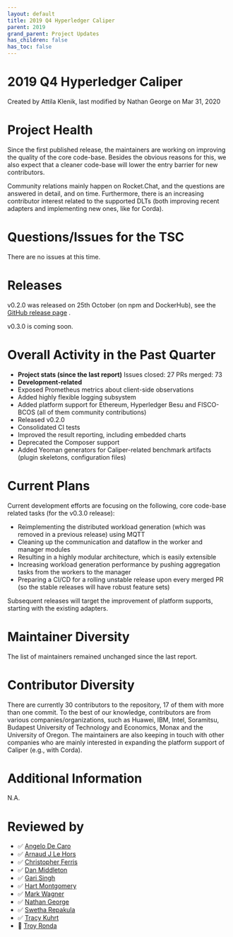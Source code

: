 ```yaml
---
layout: default
title: 2019 Q4 Hyperledger Caliper
parent: 2019
grand_parent: Project Updates
has_children: false
has_toc: false
---
```


# 2019 Q4 Hyperledger Caliper

Created by Attila Klenik, last modified by Nathan George on Mar 31, 2020

# Project Health

Since the first published release, the maintainers are working on
improving the quality of the core code-base. Besides the obvious reasons
for this, we also expect that a cleaner code-base will lower the entry
barrier for new contributors.

Community relations mainly happen on Rocket.Chat, and the questions are
answered in detail, and on time. Furthermore, there is an increasing
contributor interest related to the supported DLTs (both improving
recent adapters and implementing new ones, like for Corda).

# Questions/Issues for the TSC

There are no issues at this time.

# Releases

v0.2.0 was released on 25th October (on npm and DockerHub), see the
<a href="https://github.com/hyperledger/caliper/releases/tag/v0.2.0" class="external-link" rel="nofollow">GitHub release page</a> . 

v0.3.0 is coming soon.

# Overall Activity in the Past Quarter

-   **Project stats (since the last report)**
Issues closed: 27
PRs merged: 73
-   **Development-related**
-   Exposed Prometheus metrics about client-side observations
-   Added highly flexible logging subsystem
-   Added platform support for Ethereum, Hyperledger Besu and
FISCO-BCOS (all of them community contributions)
-   Released v0.2.0
-   Consolidated CI tests
-   Improved the result reporting, including embedded charts
-   Deprecated the Composer support
-   Added Yeoman generators for Caliper-related benchmark artifacts
(plugin skeletons, configuration files)

# Current Plans

Current development efforts are focusing on the following, core
code-base related tasks (for the v0.3.0 release):

-   Reimplementing the distributed workload generation (which was
removed in a previous release) using MQTT
-   Cleaning up the communication and dataflow in the worker and manager
modules
-   Resulting in a highly modular architecture, which is easily
extensible
-   Increasing workload generation performance by pushing
aggregation tasks from the workers to the manager
-   Preparing a CI/CD for a rolling unstable release upon every merged
PR (so the stable releases will have robust feature sets) 

Subsequent releases will target the improvement of platform supports,
starting with the existing adapters.

# Maintainer Diversity

The list of maintainers remained unchanged since the last report.

# Contributor Diversity

There are currently 30 contributors to the repository, 17 of them with
more than one commit. To the best of our knowledge, contributors are
from various companies/organizations, such as Huawei, IBM, Intel,
Soramitsu, Budapest University of Technology and Economics, Monax and
the University of Oregon. The maintainers are also keeping in touch with
other companies who are mainly interested in expanding the platform
support of Caliper (e.g., with Corda).

# Additional Information

N.A.

# Reviewed by
-   ✅ <a href="https://wiki.hyperledger.org/display/~angelo.decaro" class="confluence-userlink user-mention" data-username="angelo.decaro" data-linked-resource-id="16327529" data-linked-resource-version="1" data-linked-resource-type="userinfo" data-base-url="https://wiki.hyperledger.org">Angelo De Caro</a>
-   ✅ <a href="https://wiki.hyperledger.org/display/~lehors" class="confluence-userlink user-mention" data-username="lehors" data-linked-resource-id="2394240" data-linked-resource-version="1" data-linked-resource-type="userinfo" data-base-url="https://wiki.hyperledger.org">Arnaud J Le Hors</a>
-   ✅ <a href="https://wiki.hyperledger.org/display/~ChristopherFerris" class="confluence-userlink user-mention" data-username="ChristopherFerris" data-linked-resource-id="2392402" data-linked-resource-version="1" data-linked-resource-type="userinfo" data-base-url="https://wiki.hyperledger.org">Christopher Ferris</a>
-   ✅
<a href="https://wiki.hyperledger.org/display/~dan.middleton@intel.com" class="confluence-userlink user-mention" data-username="dan.middleton@intel.com" data-linked-resource-id="6427025" data-linked-resource-version="2" data-linked-resource-type="userinfo" data-base-url="https://wiki.hyperledger.org">Dan Middleton</a>
-   ✅ <a href="https://wiki.hyperledger.org/display/~mastersingh24" class="confluence-userlink user-mention" data-username="mastersingh24" data-linked-resource-id="16321659" data-linked-resource-version="1" data-linked-resource-type="userinfo" data-base-url="https://wiki.hyperledger.org">Gari Singh</a>
-   ✅ <a href="https://wiki.hyperledger.org/display/~hartm" class="confluence-userlink user-mention" data-username="hartm" data-linked-resource-id="6422922" data-linked-resource-version="1" data-linked-resource-type="userinfo" data-base-url="https://wiki.hyperledger.org">Hart Montgomery</a>
-   ✅ <a href="https://wiki.hyperledger.org/display/~mwagner" class="confluence-userlink user-mention" data-username="mwagner" data-linked-resource-id="5505170" data-linked-resource-version="1" data-linked-resource-type="userinfo" data-base-url="https://wiki.hyperledger.org">Mark Wagner</a>
-   ✅ <a href="https://wiki.hyperledger.org/display/~nage" class="confluence-userlink user-mention" data-username="nage" data-linked-resource-id="2393038" data-linked-resource-version="1" data-linked-resource-type="userinfo" data-base-url="https://wiki.hyperledger.org">Nathan George</a>
-   ✅ <a href="https://wiki.hyperledger.org/display/~swetharepakula" class="confluence-userlink user-mention" data-username="swetharepakula" data-linked-resource-id="5505323" data-linked-resource-version="1" data-linked-resource-type="userinfo" data-base-url="https://wiki.hyperledger.org">Swetha Repakula</a>
-   ✅ <a href="https://wiki.hyperledger.org/display/~tkuhrt" class="confluence-userlink user-mention" data-username="tkuhrt" data-linked-resource-id="1180151" data-linked-resource-version="2" data-linked-resource-type="userinfo" data-base-url="https://wiki.hyperledger.org">Tracy Kuhrt</a>
-   🔲 <a href="https://wiki.hyperledger.org/display/~troyronda" class="confluence-userlink user-mention" data-username="troyronda" data-linked-resource-id="9110618" data-linked-resource-version="2" data-linked-resource-type="userinfo" data-base-url="https://wiki.hyperledger.org">Troy Ronda</a>







